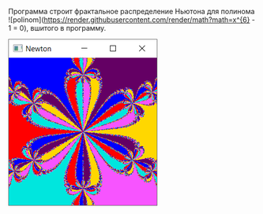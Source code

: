 Программа строит фрактальное распределение Ньютона для полинома
![polinom](https://render.githubusercontent.com/render/math?math=x^{6} - 1 = 0),
вшитого в программу.  

![](../images/Newton.png)